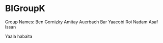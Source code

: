 # BIGroupK
Group Names:
Ben Gornizky
Amitay Auerbach
Bar Yaacobi
Roi Nadam
Asaf Issan









Yaala habaita
